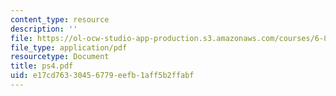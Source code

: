 ```yaml
---
content_type: resource
description: ''
file: https://ol-ocw-studio-app-production.s3.amazonaws.com/courses/6-883-pervasive-human-centric-computing-sma-5508-spring-2006/e17cd76330456779eefb1aff5b2ffabf_ps4.pdf
file_type: application/pdf
resourcetype: Document
title: ps4.pdf
uid: e17cd763-3045-6779-eefb-1aff5b2ffabf
---
```

